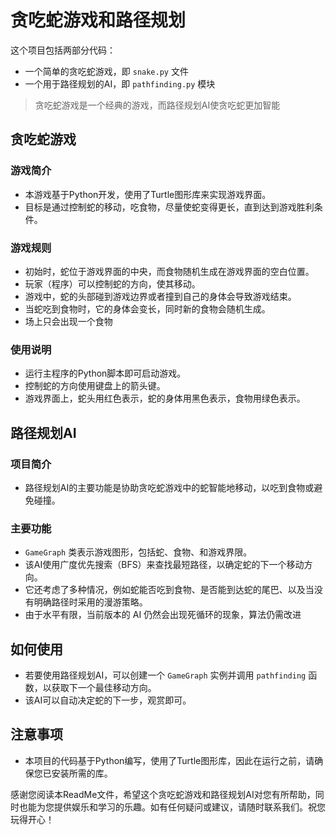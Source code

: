 # 贪吃蛇游戏和路径规划

这个项目包括两部分代码：

- 一个简单的贪吃蛇游戏，即 `snake.py` 文件
- 一个用于路径规划的AI，即 `pathfinding.py` 模块

> 贪吃蛇游戏是一个经典的游戏，而路径规划AI使贪吃蛇更加智能

## 贪吃蛇游戏

### 游戏简介

- 本游戏基于Python开发，使用了Turtle图形库来实现游戏界面。
- 目标是通过控制蛇的移动，吃食物，尽量使蛇变得更长，直到达到游戏胜利条件。

### 游戏规则

- 初始时，蛇位于游戏界面的中央，而食物随机生成在游戏界面的空白位置。
- 玩家（程序）可以控制蛇的方向，使其移动。
- 游戏中，蛇的头部碰到游戏边界或者撞到自己的身体会导致游戏结束。
- 当蛇吃到食物时，它的身体会变长，同时新的食物会随机生成。
- 场上只会出现一个食物

### 使用说明

- 运行主程序的Python脚本即可启动游戏。
- 控制蛇的方向使用键盘上的箭头键。
- 游戏界面上，蛇头用红色表示，蛇的身体用黑色表示，食物用绿色表示。

## 路径规划AI

### 项目简介

- 路径规划AI的主要功能是协助贪吃蛇游戏中的蛇智能地移动，以吃到食物或避免碰撞。

### 主要功能

- `GameGraph` 类表示游戏图形，包括蛇、食物、和游戏界限。
- 该AI使用广度优先搜索（BFS）来查找最短路径，以确定蛇的下一个移动方向。
- 它还考虑了多种情况，例如蛇能否吃到食物、是否能到达蛇的尾巴、以及当没有明确路径时采用的漫游策略。
- 由于水平有限，当前版本的 AI 仍然会出现死循环的现象，算法仍需改进

## 如何使用

- 若要使用路径规划AI，可以创建一个 `GameGraph` 实例并调用 `pathfinding` 函数，以获取下一个最佳移动方向。
- 该AI可以自动决定蛇的下一步，观赏即可。

## 注意事项

- 本项目的代码基于Python编写，使用了Turtle图形库，因此在运行之前，请确保您已安装所需的库。

感谢您阅读本ReadMe文件，希望这个贪吃蛇游戏和路径规划AI对您有所帮助，同时也能为您提供娱乐和学习的乐趣。如有任何疑问或建议，请随时联系我们。祝您玩得开心！
